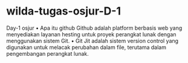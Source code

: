 # wilda-tugas-osjur-D-1
Day-1 osjur    • Apa itu github Github adalah platform berbasis web yang menyediakan layanan hesting untuk proyek perangkat lunak dengan menggunakan sistem Git.   • Git  Jit adalah sistem version control yang digunakan untuk melacak perubahan dalam file, terutama dalam pengembangan perangkat lunak.   
